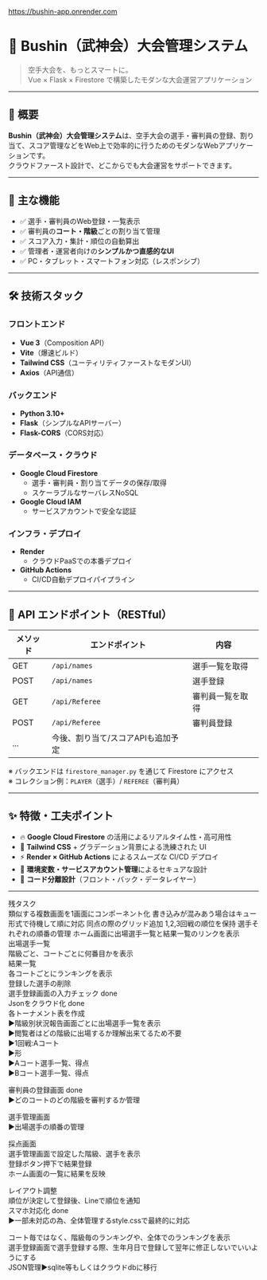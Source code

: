 https://bushin-app.onrender.com

# 🥋 Bushin（武神会）大会管理システム

> 空手大会を、もっとスマートに。  
> Vue × Flask × Firestore で構築したモダンな大会運営アプリケーション

---

## 📖 概要

**Bushin（武神会）大会管理システム**は、空手大会の選手・審判員の登録、割り当て、スコア管理などをWeb上で効率的に行うためのモダンなWebアプリケーションです。  
クラウドファースト設計で、どこからでも大会運営をサポートできます。

---

## 🚀 主な機能

- ✅ 選手・審判員のWeb登録・一覧表示
- ✅ 審判員の**コート・階級**ごとの割り当て管理
- ✅ スコア入力・集計・順位の自動算出
- ✅ 管理者・運営者向けの**シンプルかつ直感的なUI**
- ✅ PC・タブレット・スマートフォン対応（レスポンシブ）

---

## 🛠 技術スタック

### フロントエンド
- **Vue 3**（Composition API）
- **Vite**（爆速ビルド）
- **Tailwind CSS**（ユーティリティファーストなモダンUI）
- **Axios**（API通信）

### バックエンド
- **Python 3.10+**
- **Flask**（シンプルなAPIサーバー）
- **Flask-CORS**（CORS対応）

### データベース・クラウド
- **Google Cloud Firestore**
  - 選手・審判員・割り当てデータの保存/取得
  - スケーラブルなサーバレスNoSQL
- **Google Cloud IAM**
  - サービスアカウントで安全な認証

### インフラ・デプロイ
- **Render**
  - クラウドPaaSでの本番デプロイ
- **GitHub Actions**
  - CI/CD自動デプロイパイプライン

---

## 🔗 API エンドポイント（RESTful）

| メソッド | エンドポイント      | 内容                       |
|----------|---------------------|----------------------------|
| GET      | `/api/names`        | 選手一覧を取得             |
| POST     | `/api/names`        | 選手登録                   |
| GET      | `/api/Referee`      | 審判員一覧を取得           |
| POST     | `/api/Referee`      | 審判員登録                 |
| ...      | 今後、割り当て/スコアAPIも追加予定 |

※ バックエンドは `firestore_manager.py` を通じて Firestore にアクセス  
※ コレクション例：`PLAYER`（選手）/ `REFEREE`（審判員）

---

## ✨ 特徴・工夫ポイント

- 🔥 **Google Cloud Firestore** の活用によるリアルタイム性・高可用性
- 🎨 **Tailwind CSS** + グラデーション背景による洗練された UI
- ⚡️ **Render × GitHub Actions** によるスムーズな CI/CD デプロイ
- 🔐 **環境変数・サービスアカウント管理**によるセキュアな設計
- 🧩 **コード分離設計**（フロント・バック・データレイヤー）

---


残タスク<br/>
類似する複数画面を1画面にコンポーネント化
書き込みが混みあう場合はキュー形式で待機して順に対応
同点の際のグリッド追加
1,2,3回戦の順位を保持
選手それぞれの順番の管理
ホーム画面に出場選手一覧と結果一覧のリンクを表示<br/>
出場選手一覧<br/>
階級ごと、コートごとに何番目かを表示<br/>
結果一覧<br/>
各コートごとにランキングを表示<br/>
登録した選手の削除<br/>
選手登録画面の入力チェック done<br/>
Jsonをクラウド化 done<br/>
各トーナメント表を作成<br/>
▶︎階級別状況報告画面ごとに出場選手一覧を表示 <br/>
  ▶︎閲覧者はどの階級に出場するか理解出来てるため不要<br/>
▶︎1回戦:Aコート<br/>
▶︎形<br/>
▶︎Aコート選手一覧、得点<br/>
▶︎Bコート選手一覧、得点<br/>


審判員の登録画面 done<br/>
▶︎どのコートのどの階級を審判するか管理<br/>

選手管理画面 <br/>
▶︎出場選手の順番の管理<br/>

採点画面<br/>
選手管理画面で設定した階級、選手を表示<br/>
登録ボタン押下で結果登録<br/>
ホーム画面の一覧に結果を反映<br/>

レイアウト調整<br/>
順位が決定して登録後、Lineで順位を通知<br/>
スマホ対応化 done<br/>
▶︎一部未対応の為、全体管理するstyle.cssで最終的に対応<br/>

コート毎ではなく、階級毎のランキングや、全体でのランキングを表示<br/>
選手登録画面で選手登録する際、生年月日で登録して翌年に修正しないでいいようにする<br/>
JSON管理▶︎sqlite等もしくはクラウドdbに移行<br/>
